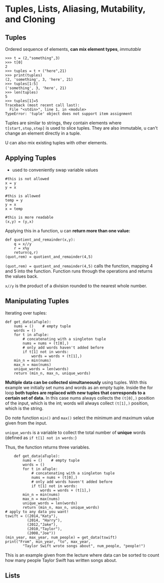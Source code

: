 # Tuples, Lists, Aliasing, Mutability, and Cloning

## Tuples
Ordered sequence of elements, **can mix element types**, *immutable*
```
>>> t = (2,"something",3)
>>> t[0]
2
>>> tuples = t + ("here",21)
>>> print(tuples)
(2, 'something', 3, 'here', 21)
>>> tuples[1:5]
('something', 3, 'here', 21)
>>> len(tuples)
5
>>> tuples[1]=5
Traceback (most recent call last):
  File "<stdin>", line 1, in <module>
TypeError: 'tuple' object does not support item assignment
```
Tuples are similar to strings, they contain elements where `t[start,stop,step]` is used to slice tuples. They are also immutable, u can't change an element directly in a tuple.

U can also mix existing tuples with other elements. 

## Applying Tuples 

- used to conveniently swap variable values

```
#this is not allowed
x = y
y = x

#this is allowed
temp = y
y = x
x = temp

#this is more readable
(x,y) = (y,x)
```
Applying this in a function, u can **return more than one value:**
```
def quotient_and_remainder(x,y):
    q = x//y
    r = x%y
    return(q,r)
(quot,rem) = quotient_and_remainder(4,5)
```
`(quot,rem) = quotient_and_remainder(4,5)` calls the function, mapping 4 and 5 into the function. Function runs through the operations and returns the values back.

`x//y` is the product of a division rounded to the nearest whole number.

## Manipulating Tuples
Iterating over tuples:  
```
def get_data(aTuple):
    nums = ()    # empty tuple
    words = ()
    for t in aTuple:
        # concatenating with a singleton tuple
        nums = nums + (t[0],)   
        # only add words haven't added before
        if t[1] not in words:   
            words = words + (t[1],)
    min_n = min(nums)
    max_n = max(nums)
    unique_words = len(words)
    return (min_n, max_n, unique_words)
```
**Multiple data can be collected simultaneously** using tuples. With this example we initially set nums and words as an empty tuple. Inside the for loop **both tuples are replaced with new tuples that corresponds to a certain set of data.** In this case nums always collects the `(t[0],)` position of the input, which is the int; words will always collect `(t[1],)` position, which is the string. 

Do note function `min()` and `max()` select the minimum and maximum value given from the input.

`unique_words` is a variable to collect the total number of **unique** words (defined as `if t[1] not in words:`)

Thus, the function returns three variables.

```
    def get_data(aTuple):
        nums = ()    # empty tuple
        words = ()
        for t in aTuple:
            # concatenating with a singleton tuple
            nums = nums + (t[0],)   
            # only add words haven't added before
            if t[1] not in words:   
                words = words + (t[1],)
        min_n = min(nums)
        max_n = max(nums)
        unique_words = len(words)
        return (min_n, max_n, unique_words)
# apply to any data you want!
tswift = ((2014,"Katy"),
          (2014, "Harry"),
          (2012,"Jake"), 
          (2010,"Taylor"), 
          (2008,"Joe"))    
(min_year, max_year, num_people) = get_data(tswift)
print("From", min_year, "to", max_year, 
        "Taylor Swift wrote songs about", num_people, "people!")
```
This is an example given from the lecture where data can be sorted to count how many people Taylor Swift has written songs about.

## Lists

